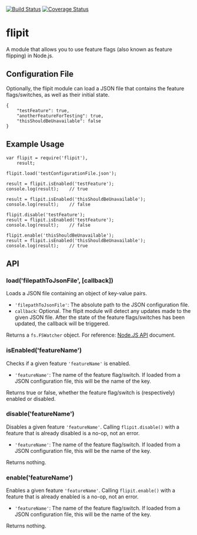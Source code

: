 [![Build Status](https://travis-ci.org/FenrirUnbound/flipit.png?branch=master)](https://travis-ci.org/FenrirUnbound/flipit) [![Coverage Status](https://coveralls.io/repos/FenrirUnbound/flipit/badge.png?branch=)](https://coveralls.io/r/FenrirUnbound/flipit?branch=)

# flipit

A module that allows you to use feature flags (also known as feature flipping) in Node.js. 

## Configuration File

Optionally, the flipit module can load a JSON file that contains the feature flags/switches, as well as their initial state.

```
{
    "testFeature": true,
    "anotherFeatureForTesting": true,
    "thisShouldBeUnavailable": false
}
```

## Example Usage

```
var flipit = require('flipit'),
	result;

flipit.load('testConfigurationFile.json');

result = flipit.isEnabled('testFeature');
console.log(result);    // true

result = flipit.isEnabled('thisShouldBeUnavailable');
console.log(result);    // false

flipit.disable('testFeature');
result = flipit.isEnabled('testFeature');
console.log(result);    // false

flipit.enable('thisShouldBeUnavailable');
result = flipit.isEnabled('thisShouldBeUnavailable');
console.log(result);    // true
```

## API

### load('filepathToJsonFile', [callback])

Loads a JSON file containing an object of key-value pairs.

* `'filepathToJsonFile'`: The absolute path to the JSON configuration file.
* `callback`: Optional. The flipit module will detect any updates made to the given JSON file. After the state of the feature flags/switches has been updated, the callback will be triggered.

Returns a `fs.FSWatcher` object. For reference: [Node.JS API](http://nodejs.org/api/fs.html#fs_class_fs_fswatcher) document.

### isEnabled('featureName')

Checks if a given feature `'featureName'` is enabled.

* `'featureName'`: The name of the feature flag/switch. If loaded from a JSON configuration file, this will be the name of the key.

Returns true or false, whether the feature flag/switch is (respectively) enabled or disabled.

### disable('featureName')

Disables a given feature `'featureName'`. Calling `flipit.disable()` with a feature that is already disabled is a no-op, not an error.

* `'featureName'`: The name of the feature flag/switch. If loaded from a JSON configuration file, this will be the name of the key.

Returns nothing.

### enable('featureName')

Enables a given feature `'featureName'`. Calling `flipit.enable()` with a feature that is already enabled is a no-op, not an error.

* `'featureName'`: The name of the feature flag/switch. If loaded from a JSON configuration file, this will be the name of the key.

Returns nothing.
